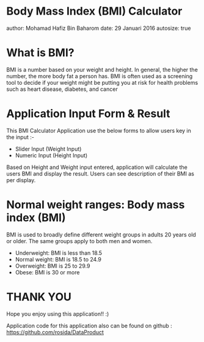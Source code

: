 
Body Mass Index (BMI) Calculator
========================================================
author: Mohamad Hafiz Bin Baharom
date: 29 Januari 2016
autosize: true

What is BMI?
========================================================


BMI is a number based on your weight and height. In general, the higher the number, the more body fat a person has. BMI is often used as a screening tool to decide if your weight might be putting you at risk for health problems such as heart disease, diabetes, and cancer 


Application Input Form & Result
========================================================

This BMI Calculator Application use the below forms to allow users key in the input :-

- Slider Input (Weight Input)
- Numeric Input (Height Input)


Based on Height and Weight input entered, application will calculate the users BMI and display the result. Users can see description of their BMI as per display.


Normal weight ranges: Body mass index (BMI)
=========================================================


BMI is used to broadly define different weight groups in adults 20 years old or older. The same groups apply to both men and women.

- Underweight: BMI is less than 18.5
- Normal weight: BMI is 18.5 to 24.9
- Overweight: BMI is 25 to 29.9
- Obese: BMI is 30 or more


THANK YOU
=========================================================
Hope you enjoy using this application!! :)

Application code for this application also can be found on github : https://github.com/rosida/DataProduct


